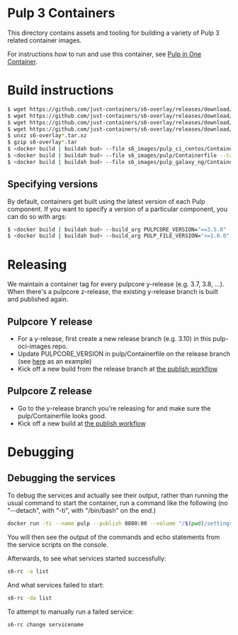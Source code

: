 # Pulp 3 Containers

This directory contains assets and tooling for building a variety of Pulp 3 related container images.

For instructions how to run and use this container, see [Pulp in One Container](https://pulpproject.org/pulp-in-one-container/).

# Build instructions

```bash
$ wget https://github.com/just-containers/s6-overlay/releases/download/v3.1.2.1/s6-overlay-x86_64.tar.xz
$ wget https://github.com/just-containers/s6-overlay/releases/download/v3.1.2.1/s6-overlay-noarch.tar.xz
$ wget https://github.com/just-containers/s6-overlay/releases/download/v3.1.2.1/s6-overlay-symlinks-arch.tar.xz
$ wget https://github.com/just-containers/s6-overlay/releases/download/v3.1.2.1/s6-overlay-symlinks-noarch.tar.xz
$ unxz s6-overlay*.tar.xz
$ gzip s6-overlay*.tar
$ <docker build | buildah bud> --file s6_images/pulp_ci_centos/Containerfile --tag pulp/pulp-ci-centos:latest .
$ <docker build | buildah bud> --file s6_images/pulp/Containerfile --tag pulp/pulp:latest .
$ <docker build | buildah bud> --file s6_images/pulp_galaxy_ng/Containerfile --tag pulp/pulp-galaxy-ng:latest .
```

## Specifying versions

By default, containers get built using the latest version of each Pulp component. If you want to
specify a version of a particular component, you can do so with args:

```bash
$ <docker build | buildah bud> --build_arg PULPCORE_VERSION="==3.5.0" --file s6_images/pulp/Containerfile
$ <docker build | buildah bud> --build_arg PULP_FILE_VERSION=">=1.0.0" --file s6_images/pulp/Containerfile
```

# Releasing

We maintain a container tag for every pulpcore y-release (e.g. 3.7, 3.8, ...). When there's a
pulpcore z-release, the existing y-release branch is built and published again.

## Pulpcore Y release

* For a y-release, first create a new release branch (e.g. 3.10) in this pulp-oci-images repo.
* Update PULPCORE_VERSION in pulp/Containerfile on the release branch (see
  [here](https://github.com/pulp/pulp-oci-images/pull/61/files) as an example)
* Kick off a new build from the release branch at [the publish workflow](https://github.com/pulp/pulp-oci-images/actions/workflows/publish_images.yaml)

## Pulpcore Z release

* Go to the y-release branch you're releasing for and make sure the pulp/Containerfile looks good.
* Kick off a new build at [the publish workflow](https://github.com/pulp/pulp-oci-images/actions/workflows/publish_images.yaml)

# Debugging

## Debugging the services

To debug the services and actually see their output, rather than running the usual command to start the container, run a command
like the following (no "--detach", with "-ti", with "/bin/bash" on the end.)
```bash
docker run -ti --name pulp --publish 8080:80 --volume "/$(pwd)/settings:/etc/pulp:Z" --device /dev/fuse pulp/pulp /bin/bash
```
You will then see the output of the commands and echo statements from the service scripts on the
console.

Afterwards, to see what services started successfully:
```bash
s6-rc -a list
```
And what services failed to start:
```bash
s6-rc -da list
```
To attempt to manually run a failed service:
```bash
s6-rc change servicename
```
